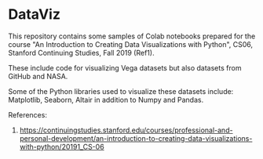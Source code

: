 # DataViz

This repository contains some samples of Colab notebooks prepared for the course "An Introduction to Creating Data Visualizations with Python", CS06, Stanford Continuing Studies, Fall 2019 (Ref1).

These include code for visualizing Vega datasets but also datasets from GitHub and NASA.

Some of the Python libraries used to visualize these datasets include: Matplotlib, Seaborn, Altair in addition to Numpy and Pandas.

References:
1) https://continuingstudies.stanford.edu/courses/professional-and-personal-development/an-introduction-to-creating-data-visualizations-with-python/20191_CS-06
